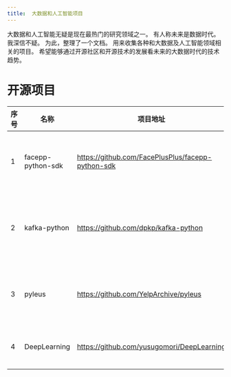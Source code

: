 ```yaml
---
title:  大数据和人工智能项目
---
```


大数据和人工智能无疑是现在最热门的研究领域之一。 有人称未来是数据时代。 我深信不疑。 为此，整理了一个文档。 用来收集各种和大数据及人工智能领域相关的项目。 希望能够通过开源社区和开源技术的发展看未来的大数据时代的技术趋势。 

#  开源项目
|序号|名称|项目地址|简介|
| ----- | ----- | -----  | -----  |
|     1   |  facepp-python-sdk  |    https://github.com/FacePlusPlus/facepp-python-sdk    |     著名的人脸识别平台face++的python sdk   |
|     2   |   kafka-python |    https://github.com/dpkp/kafka-python    |    python版本的kafka  client ，支持low level和high level consumer   |
|     3   |   pyleus |    https://github.com/YelpArchive/pyleus    |   用来建立和运行Storm topologies 的专用web框架 |
|     4  | DeepLearning   |    https://github.com/yusugomori/DeepLearning |    各种语言版本的机器学习算法实现    |

